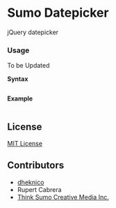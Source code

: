 Sumo Datepicker
=========

jQuery datepicker

### Usage ###

To be Updated

**Syntax**
```

```

**Example**
```html

```

## License ##

[MIT License](http://www.opensource.org/licenses/mit-license.php)

## Contributors ##

*	[dheknico](https://github.com/dheknico)
* 	Rupert Cabrera
*	[Think Sumo Creative Media Inc.](http://sumofy.me/)